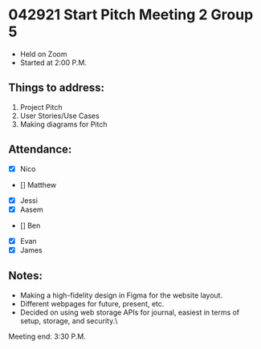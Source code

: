 # 042921 Start Pitch Meeting 2 Group 5

- Held on Zoom
- Started at 2:00 P.M.

## Things to address:
1. Project Pitch
2. User Stories/Use Cases
4. Making diagrams for Pitch
   
## Attendance:
- [X] Nico
- [] Matthew
- [X] Jessi 
- [X] Aasem
- [] Ben
- [X] Evan
- [X] James

## Notes:

- Making a high-fidelity design in Figma for the website layout.
- Different webpages for future, present, etc.
- Decided on using web storage APIs for journal, easiest in terms of setup, storage, and security.\

Meeting end: 3:30 P.M.
